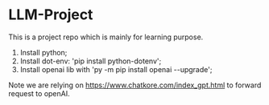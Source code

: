 # LLM-Project
This is a project repo which is mainly for learning purpose.

1. Install python;
2. Install dot-env: 'pip install python-dotenv';
3. Install openai lib with 'py -m pip install openai --upgrade';

Note we are relying on https://www.chatkore.com/index_gpt.html to forward request to openAI.
